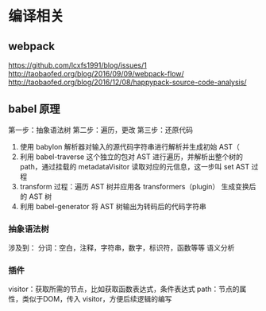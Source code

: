 # 编译相关
## webpack
https://github.com/lcxfs1991/blog/issues/1
http://taobaofed.org/blog/2016/09/09/webpack-flow/
http://taobaofed.org/blog/2016/12/08/happypack-source-code-analysis/

## babel 原理
第一步：抽象语法树
第二步：遍历，更改
第三步：还原代码

1. 使用 babylon 解析器对输入的源代码字符串进行解析并生成初始 AST（
2. 利用 babel-traverse 这个独立的包对 AST 进行遍历，并解析出整个树的 path，通过挂载的 metadataVisitor 读取对应的元信息，这一步叫 set AST 过程
3. transform 过程：遍历 AST 树并应用各 transformers（plugin） 生成变换后的 AST 树
4. 利用 babel-generator 将 AST 树输出为转码后的代码字符串

### 抽象语法树
涉及到：
分词：空白，注释，字符串，数字，标识符，函数等等
语义分析

### 插件
visitor：获取所需的节点，比如获取函数表达式，条件表达式
path：节点的属性，类似于DOM，传入 visitor，方便后续逻辑的编写


